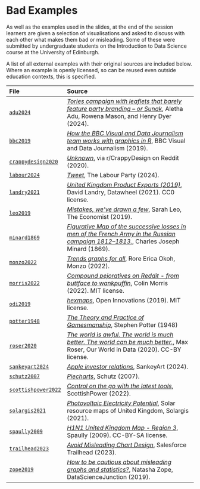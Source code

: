 # Bad Examples

As well as the examples used in the slides, at the end of the session learners are given a selection of visualisations and asked to discuss with each other what makes them bad or misleading. Some of these were submitted by undergraduate students on the Introduction to Data Science course at the University of Edinburgh.

A list of all external examples with their original sources are included below. Where an example is openly licensed, so can be reused even outside education contexts, this is specified.

File | Source
:--- | :-----
[`adu2024`](adu2024.png) | [_Tories campaign with leaflets that barely feature party branding – or Sunak_](https://www.theguardian.com/politics/article/2024/may/28/tories-campaign-with-leaflets-that-barely-feature-party-branding-or-sunak), Aletha Adu, Rowena Mason, and Henry Dyer (2024).
[`bbc2019`](bbc2019.png) | [_How the BBC Visual and Data Journalism team works with graphics in R_](https://medium.com/bbc-visual-and-data-journalism/how-the-bbc-visual-and-data-journalism-team-works-with-graphics-in-r-ed0b35693535), BBC Visual and Data Journalism (2019).
[`crappydesign2020`](crappydesign2020.jpg) | [_Unknown_](https://www.reddit.com/r/CrappyDesign/comments/fi0x1t/somewhat_misleading_graph/), via r/CrappyDesign on Reddit (2020). 
[`labour2024`](labour2024.jpeg) | [_Tweet_](https://x.com/UKLabour/status/1862166450401620427), The Labour Party (2024).
[`landry2021`](landry2021.svg) | [_United Kingdom Product Exports (2019)_](https://commons.wikimedia.org/wiki/File:United_Kingdom_Product_Exports_(2019).svg), David Landry, Datawheel (2021). CC0 license.
[`leo2019`](leo2019.png) | [_Mistakes, we’ve drawn a few_](https://medium.economist.com/mistakes-weve-drawn-a-few-8cdd8a42d368), Sarah Leo, The Economist (2019).
[`minard1869`](minard1869.png) | [_Figurative Map of the successive losses in men of the French Army in the Russian campaign 1812–1813._](https://en.wikipedia.org/wiki/File:Minard.png), Charles Joseph Minard (1869).
[`monzo2022`](monzo2022.jpeg) | [_Trends graphs for all_](https://community.monzo.com/t/trends-graphs-for-all/141468), Rore Erica Okoh, Monzo (2022).
[`morris2022`](morris2022.jpg) | [_Compound pejoratives on Reddit - from buttface to wankpuffin_](https://colinmorris.github.io/blog/compound-curse-words), Colin Morris (2022). MIT license.
[`odi2019`](odi2019.svg) | [_hexmaps_](https://github.com/odileeds/hexmaps), Open Innovations (2019). MIT license. 
[`potter1948`](potter1948.jpeg) | [_The Theory and Practice of Gamesmanship_](https://archive.org/details/theorypracticeof0000step_r6w0/), Stephen Potter (1948)
[`roser2020`](roser2020.jpg) | [_The world is awful. The world is much better. The world can be much better._](https://ourworldindata.org/much-better-awful-can-be-better), Max Roser, Our World in Data (2020). CC-BY license.
[`sankeyart2024`](sankeyart2024.jpg) | [_Apple investor relations_](https://www.sankeyart.com/sankeys/public/17496/), SankeyArt (2024).
[`schutz2007`](schutz2007.svg) | [_Piecharts_](https://commons.wikimedia.org/wiki/File:Piecharts.svg), Schutz (2007).
[`scottishpower2022`](scottishpower2022.png) | [_Control on the go with the latest tools_](https://www.scottishpower.co.uk/login), ScottishPower (2022).
[`solargis2021`](solargis2021.png) | [_Photovoltaic Electricity Potential_](https://solargis.com/resources/free-maps-and-gis-data?locality=united-kingdom), Solar resource maps of United Kingdom, Solargis (2021).
[`spaully2009`](spaully2009.svg) | [_H1N1 United Kingdom Map - Region 3_](https://commons.wikimedia.org/wiki/File:H1N1_United_Kingdom_Map_-_Region_3.svg), Spaully (2009). CC-BY-SA license.
[`trailhead2023`](trailhead2023.png) | [_Avoid Misleading Chart Design_](https://web.archive.org/web/20240715125427/https://trailhead.salesforce.com/content/learn/modules/recognizing-misleading-charts/avoid-misleading-chart-design), Salesforce Trailhead (2023).
[`zope2019`](zope2019.png) | [_How to be cautious about misleading graphs and statistics?_](https://web.archive.org/web/20190802015211/https://www.datasciencejunction.com/2019/01/how-to-be-cautious-about-misleading.html), Natasha Zope, DataScienceJunction (2019).
